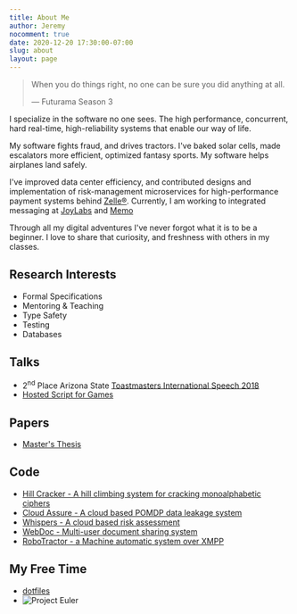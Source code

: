 ```yaml
---
title: About Me
author: Jeremy
nocomment: true
date: 2020-12-20 17:30:00-07:00
slug: about
layout: page
---
```


> When you do things right, no one can be sure you did anything at all.
>  
> &mdash; Futurama Season 3

I specialize in the software no one sees. The high performance, concurrent,
hard real-time, high-reliability systems that enable our way of life. 

My software fights fraud, and drives tractors. I've baked solar cells, made
escalators more efficient, optimized fantasy sports. My software helps
airplanes land safely.

I've improved data center efficiency, and contributed designs and
implementation of risk-management microservices for high-performance payment
systems behind [Zelle&#174;](https://ZellePay.com). Currently, I am working to
integrated messaging at [JoyLabs](https://joylabs.com) and [Memo](https://memo.com/)

Through all my digital adventures I've never forgot what it is to be
a beginner. I love to share that curiosity, and freshness with others in my
classes.  

Research Interests
------------------

- Formal Specifications
- Mentoring & Teaching
- Type Safety
- Testing
- Databases

Talks
-----
- 2<sup>nd</sup> Place Arizona State [Toastmasters International Speech 2018](https://aztoastmasters.org/spring-2018-contest-results/)
- [Hosted Script for Games](https://vimeo.com/39505796)

Papers
------
- [Master's Thesis](/publications/WRIGHT_JEREMY_1000738685.pdf)

Code
----
- [Hill Cracker - A hill climbing system for cracking monoalphabetic
  ciphers](https://github.com/JeremyLWright/hillclimbing-decryptor)
- [Cloud Assure - A cloud based POMDP data leakage system](https://github.com/JeremyLWright/CloudAssure)
- [Whispers - A cloud based risk assessment](https://github.com/JeremyLWright/thesis)
- [WebDoc - Multi-user document sharing system](https://github.com/JeremyLWright/WebDocumentSystem)
- [RoboTractor - a Machine automatic system over XMPP](https://github.com/JeremyLWright/cse548-RoboTractor)

My Free Time
------------
- [dotfiles](https://github.com/JeremyLWright/dotfiles)
- ![Project Euler](https://projecteuler.net/profile/jwright85.png)

